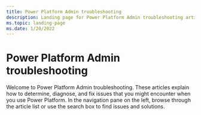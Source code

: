 ```yaml
---
title: Power Platform Admin troubleshooting
description: Landing page for Power Platform Admin troubleshooting articles.
ms.topic: landing-page
ms.date: 1/20/2022
---
```

# Power Platform Admin troubleshooting

Welcome to Power Platform Admin troubleshooting. These articles explain how to determine, diagnose, and fix issues that you might encounter when you use Power Platform. In the navigation pane on the left, browse through the article list or use the search box to find issues and solutions.
